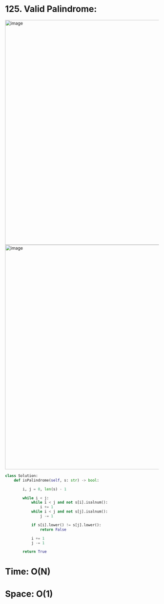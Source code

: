 # 125. Valid Palindrome:

<img width="735" alt="image" src="https://user-images.githubusercontent.com/35987583/166094953-4804220a-fb71-4c21-b85e-c0a61f442ca1.png">
<img width="734" alt="image" src="https://user-images.githubusercontent.com/35987583/166094962-53413884-0686-4d00-a094-a8da3119a0d0.png">



```python
class Solution:
    def isPalindrome(self, s: str) -> bool:

        i, j = 0, len(s) - 1

        while i < j:
            while i < j and not s[i].isalnum():
                i += 1
            while i < j and not s[j].isalnum():
                j -= 1

            if s[i].lower() != s[j].lower():
                return False

            i += 1
            j -= 1

        return True
```

# Time: O(N)
# Space: O(1)
